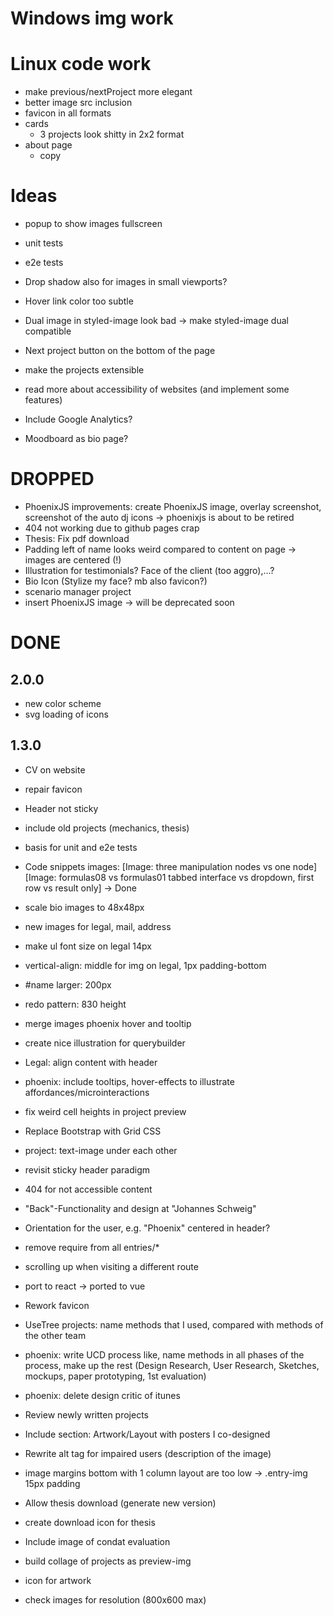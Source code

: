 # Windows img work

# Linux code work
- make previous/nextProject more elegant
- better image src inclusion
- favicon in all formats
- cards
  - 3 projects look shitty in 2x2 format
- about page
  - copy


# Ideas
- popup to show images fullscreen

- unit tests
- e2e tests
- Drop shadow also for images in small viewports?
- Hover link color too subtle
- Dual image in styled-image look bad -> make styled-image dual compatible
- Next project button on the bottom of the page
- make the projects extensible
- read more about accessibility of websites (and implement some features)
- Include Google Analytics?
- Moodboard as bio page?

# DROPPED
- PhoenixJS improvements: create PhoenixJS image, overlay screenshot, screenshot of the auto dj icons -> phoenixjs is about to be retired
- 404 not working due to github pages crap
- Thesis: Fix pdf download
- Padding left of name looks weird compared to content on page -> images are centered (!)
- Illustration for testimonials? Face of the client (too aggro),...?
- Bio Icon (Stylize my face? mb also favicon?)
- scenario manager project
- insert PhoenixJS image -> will be deprecated soon

# DONE
## 2.0.0
- new color scheme
- svg loading of icons
## 1.3.0
- CV on website
- repair favicon
- Header not sticky
- include old projects (mechanics, thesis)
- basis for unit and e2e tests

- Code snippets images:
    [Image: three manipulation nodes vs one node]
    [Image: formulas08 vs formulas01 tabbed interface vs dropdown, first row vs result only] -> Done
- scale bio images to 48x48px
- new images for legal, mail, address
- make ul font size on legal 14px
- vertical-align: middle for img on legal, 1px padding-bottom
- #name larger: 200px
- redo pattern: 830 height
- merge images phoenix hover and tooltip
- create nice illustration for querybuilder
- Legal: align content with header
- phoenix: include tooltips, hover-effects to illustrate affordances/microinteractions
- fix weird cell heights in project preview
- Replace Bootstrap with Grid CSS
- project: text-image under each other
- revisit sticky header paradigm
- 404 for not accessible content
- "Back"-Functionality and design at "Johannes Schweig"
- Orientation for the user, e.g. "Phoenix" centered in header?
- remove require from all entries/*
- scrolling up when visiting a different route
- port to react -> ported to vue

- Rework favicon
- UseTree projects: name methods that I used, compared with methods of the other team
- phoenix: write UCD process like, name methods in all phases of the process, make up the rest (Design Research, User Research, Sketches, mockups, paper prototyping, 1st evaluation)
- phoenix: delete design critic of itunes
- Review newly written projects
- Include section: Artwork/Layout with posters I co-designed
- Rewrite alt tag for impaired users (description of the image)
- image margins bottom with 1 column layout are too low -> .entry-img 15px padding
- Allow thesis download (generate new version)
- create download icon for thesis
- Include image of condat evaluation
- build collage of projects as preview-img
- icon for artwork
- check images for resolution (800x600 max)

